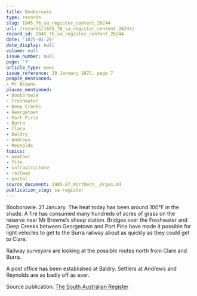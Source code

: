 ```yaml
---
title: Booborowie
type: records
slug: 1845_76_sa_register_content_26244
url: /records/1845_76_sa_register_content_26244/
record_id: 1845_76_sa_register_content_26244
date: '1875-01-29'
date_display: null
volume: null
issue_number: null
page: '7'
article_type: news
issue_reference: 29 January 1875, page 7
people_mentioned:
- Mr Browne
places_mentioned:
- Booborowie
- Freshwater
- Deep Creeks
- Georgetown
- Port Pirie
- Burra
- Clare
- Baldry
- Andrews
- Reynolds
topics:
- weather
- fire
- infrastructure
- railway
- postal
source_document: 1985-87_Northern__Argus.md
publication_slug: sa-register
---
```


Booborowie.  21 January.  The heat today has been around 100°F in the shade.  A fire has consumed many hundreds of acres of grass on the reserve near Mr Browne’s sheep station.  Bridges over the Freshwater and Deep Creeks between Georgetown and Port Pirie have made it possible for light vehicles to get to the Burra railway about as quickly as they could get to Clare.

Railway surveyors are looking at the possible routes north from Clare and Burra.

A post office has been established at Baldry.  Settlers at Andrews and Reynolds are as badly off as ever.

Source publication: [The South Australian Register](/publications/sa-register/)

